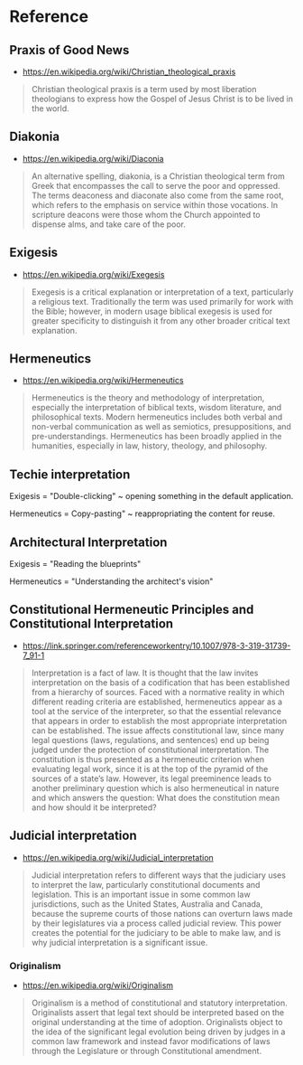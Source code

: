 # Reference

## Praxis of Good News

* https://en.wikipedia.org/wiki/Christian_theological_praxis

>Christian theological praxis is a term used by most liberation theologians to express how the Gospel of Jesus Christ is to be lived in the world.



## Diakonia

* https://en.wikipedia.org/wiki/Diaconia

>An alternative spelling, diakonia, is a Christian theological term from Greek that encompasses the call to serve the poor and oppressed. The terms deaconess and diaconate also come from the same root, which refers to the emphasis on service within those vocations. In scripture deacons were those whom the Church appointed to dispense alms, and take care of the poor.


## Exigesis

* https://en.wikipedia.org/wiki/Exegesis

>Exegesis is a critical explanation or interpretation of a text, particularly a religious text. Traditionally the term was used primarily for work with the Bible; however, in modern usage biblical exegesis is used for greater specificity to distinguish it from any other broader critical text explanation.

## Hermeneutics

* https://en.wikipedia.org/wiki/Hermeneutics

>Hermeneutics is the theory and methodology of interpretation, especially the interpretation of biblical texts, wisdom literature, and philosophical texts. Modern hermeneutics includes both verbal and non-verbal communication as well as semiotics, presuppositions, and pre-understandings. Hermeneutics has been broadly applied in the humanities, especially in law, history, theology, and philosophy.

## Techie interpretation

Exigesis = "Double-clicking" ~ opening something in the default application.

Hermeneutics = Copy-pasting" ~ reappropriating the content for reuse.


## Architectural Interpretation

Exigesis = "Reading the blueprints"

Hermeneutics = "Understanding the architect's vision"



## Constitutional Hermeneutic Principles and Constitutional Interpretation

* https://link.springer.com/referenceworkentry/10.1007/978-3-319-31739-7_91-1

>Interpretation is a fact of law. It is thought that the law invites interpretation on the basis of a codification that has been established from a hierarchy of sources. Faced with a normative reality in which different reading criteria are established, hermeneutics appear as a tool at the service of the interpreter, so that the essential relevance that appears in order to establish the most appropriate interpretation can be established. The issue affects constitutional law, since many legal questions (laws, regulations, and sentences) end up being judged under the protection of constitutional interpretation. The constitution is thus presented as a hermeneutic criterion when evaluating legal work, since it is at the top of the pyramid of the sources of a state’s law. However, its legal preeminence leads to another preliminary question which is also hermeneutical in nature and which answers the question: What does the constitution mean and how should it be interpreted?


## Judicial interpretation

* https://en.wikipedia.org/wiki/Judicial_interpretation

>Judicial interpretation refers to different ways that the judiciary uses to interpret the law, particularly constitutional documents and legislation. This is an important issue in some common law jurisdictions, such as the United States, Australia and Canada, because the supreme courts of those nations can overturn laws made by their legislatures via a process called judicial review. This power creates the potential for the judiciary to be able to make law, and is why judicial interpretation is a significant issue.


### Originalism

* https://en.wikipedia.org/wiki/Originalism

>Originalism is a method of constitutional and statutory interpretation. Originalists assert that legal text should be interpreted based on the original understanding at the time of adoption. Originalists object to the idea of the significant legal evolution being driven by judges in a common law framework and instead favor modifications of laws through the Legislature or through Constitutional amendment.

